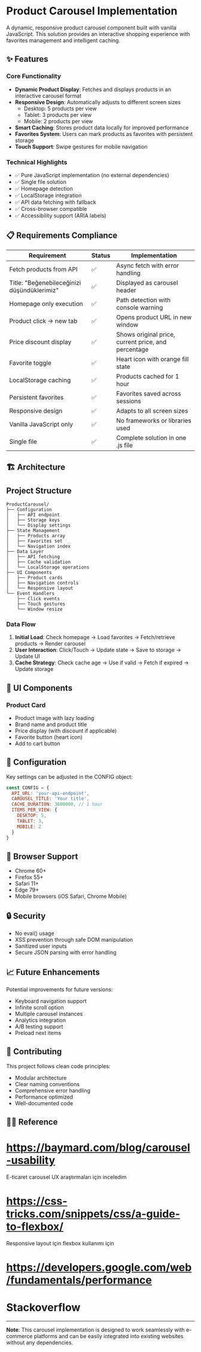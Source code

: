 # Product Carousel Implementation

A dynamic, responsive product carousel component built with vanilla JavaScript. This solution provides an interactive shopping experience with favorites management and intelligent caching.

## ✨ Features

### Core Functionality
- **Dynamic Product Display**: Fetches and displays products in an interactive carousel format
- **Responsive Design**: Automatically adjusts to different screen sizes
  - Desktop: 5 products per view
  - Tablet: 3 products per view
  - Mobile: 2 products per view
- **Smart Caching**: Stores product data locally for improved performance
- **Favorites System**: Users can mark products as favorites with persistent storage
- **Touch Support**: Swipe gestures for mobile navigation

### Technical Highlights
- ✅ Pure JavaScript implementation (no external dependencies)
- ✅ Single file solution
- ✅ Homepage detection
- ✅ LocalStorage integration
- ✅ API data fetching with fallback
- ✅ Cross-browser compatible
- ✅ Accessibility support (ARIA labels)

## 📋 Requirements Compliance

| Requirement | Status | Implementation |
|------------|--------|---------------|
| Fetch products from API | ✅ | Async fetch with error handling |
| Title: "Beğenebileceğinizi düşündüklerimiz" | ✅ | Displayed as carousel header |
| Homepage only execution | ✅ | Path detection with console warning |
| Product click → new tab | ✅ | Opens product URL in new window |
| Price discount display | ✅ | Shows original price, current price, and percentage |
| Favorite toggle | ✅ | Heart icon with orange fill state |
| LocalStorage caching | ✅ | Products cached for 1 hour |
| Persistent favorites | ✅ | Favorites saved across sessions |
| Responsive design | ✅ | Adapts to all screen sizes |
| Vanilla JavaScript only | ✅ | No frameworks or libraries used |
| Single file | ✅ | Complete solution in one .js file |

## 🏗️ Architecture

## Project Structure
```
ProductCarousel/
├── Configuration
│   ├── API endpoint
│   ├── Storage keys
│   └── Display settings
├── State Management
│   ├── Products array
│   ├── Favorites set
│   └── Navigation index
├── Data Layer
│   ├── API fetching
│   ├── Cache validation
│   └── LocalStorage operations
├── UI Components
│   ├── Product cards
│   ├── Navigation controls
│   └── Responsive layout
└── Event Handlers
    ├── Click events
    ├── Touch gestures
    └── Window resize
```

### Data Flow
1. **Initial Load**: Check homepage → Load favorites → Fetch/retrieve products → Render carousel
2. **User Interaction**: Click/Touch → Update state → Save to storage → Update UI
3. **Cache Strategy**: Check cache age → Use if valid → Fetch if expired → Update storage

## 🎨 UI Components

### Product Card
- Product image with lazy loading
- Brand name and product title
- Price display (with discount if applicable)
- Favorite button (heart icon)
- Add to cart button

## 🔧 Configuration

Key settings can be adjusted in the CONFIG object:

```javascript
const CONFIG = {
  API_URL: 'your-api-endpoint',
  CAROUSEL_TITLE: 'Your title',
  CACHE_DURATION: 3600000, // 1 hour
  ITEMS_PER_VIEW: {
    DESKTOP: 5,
    TABLET: 3,
    MOBILE: 2
  }
}
```

## 📱 Browser Support

- Chrome 60+
- Firefox 55+
- Safari 11+
- Edge 79+
- Mobile browsers (iOS Safari, Chrome Mobile)

## 🔒 Security

- No eval() usage
- XSS prevention through safe DOM manipulation
- Sanitized user inputs
- Secure JSON parsing with error handling

## 📈 Future Enhancements

Potential improvements for future versions:
- Keyboard navigation support
- Infinite scroll option
- Multiple carousel instances
- Analytics integration
- A/B testing support
- Preload next items

## 🤝 Contributing

This project follows clean code principles:
- Modular architecture
- Clear naming conventions
- Comprehensive error handling
- Performance optimized
- Well-documented code

## 👨‍💻 Reference

   # https://baymard.com/blog/carousel-usability
   E-ticaret carousel UX araştırmaları için inceledim 

   # https://css-tricks.com/snippets/css/a-guide-to-flexbox/
   Responsive layout için flexbox kullanımı için 

   # https://developers.google.com/web/fundamentals/performance
   # Stackoverflow 

---

**Note**: This carousel implementation is designed to work seamlessly with e-commerce platforms and can be easily integrated into existing websites without any dependencies.
